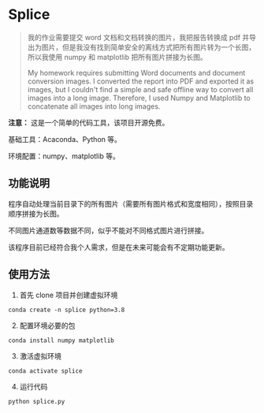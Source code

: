 # Splice

> 我的作业需要提交 word 文档和文档转换的图片，我把报告转换成 pdf 并导出为图片，但是我没有找到简单安全的离线方式把所有图片转为一个长图，所以我使用 numpy 和 matplotlib 把所有图片拼接为长图。
>
> My homework requires submitting Word documents and document conversion images. I converted the report into PDF and exported it as images, but I couldn't find a simple and safe offline way to convert all images into a long image. Therefore, I used Numpy and Matplotlib to concatenate all images into long images.

**注意：** 这是一个简单的代码工具，该项目开源免费。

基础工具：Acaconda、Python 等。

环境配置：numpy、matplotlib 等。

## 功能说明

程序自动处理当前目录下的所有图片（需要所有图片格式和宽度相同），按照目录顺序拼接为长图。

不同图片通道数等数据不同，似乎不能对不同格式图片进行拼接。

该程序目前已经符合我个人需求，但是在未来可能会有不定期功能更新。

## 使用方法

1. 首先 clone 项目并创建虚拟环境

```
conda create -n splice python=3.8
```

2. 配置环境必要的包

```
conda install numpy matplotlib
```

3. 激活虚拟环境

```
conda activate splice
```

4. 运行代码

```
python splice.py
```

